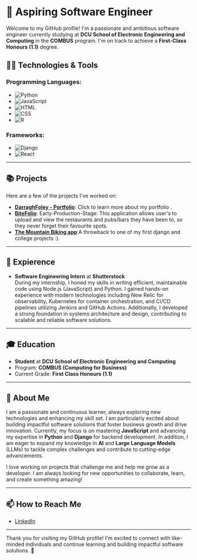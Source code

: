 # 🌟 Aspiring Software Engineer

Welcome to my GitHub profile! I'm a passionate and ambitious software engineer currently studying at **DCU School of Electronic Engineering and Computing** in the **COMBUS** program. I'm on track to achieve a **First-Class Honours (1.1)** degree. 

## 🧑‍💻 Technologies & Tools

### Programming Languages:
- ![Python](https://img.shields.io/badge/Python-3776AB?style=for-the-badge&logo=python&logoColor=white&logoWidth=30)
- ![JavaScript](https://img.shields.io/badge/JavaScript-F7DF1E?style=for-the-badge&logo=javascript&logoColor=black&logoWidth=30)
- ![HTML](https://img.shields.io/badge/HTML5-E34F26?style=for-the-badge&logo=html5&logoColor=white&logoWidth=30)
- ![CSS](https://img.shields.io/badge/CSS3-1572B6?style=for-the-badge&logo=css3&logoColor=white&logoWidth=30)
- ![R](https://img.shields.io/badge/R-276DC3?style=for-the-badge&logo=r&logoColor=white&logoWidth=30)

### Frameworks:
- ![Django](https://img.shields.io/badge/Django-092D43?style=for-the-badge&logo=django&logoColor=white&logoWidth=30)
- ![React](https://img.shields.io/badge/React-61DAFB?style=for-the-badge&logo=react&logoColor=black&logoWidth=30)

---

## 📚 Projects

Here are a few of the projects I've worked on:

- **[DarraghFoley - Portfolio](https://github.com/foleyd2002/Portfolio)**: Click to learn more about my portfolio .
- **[BiteFolio](https://github.com/foleyd2002/BiteFolio)**: Early-Production-Stage: This application allows user's to upload and view the restaurants and pubs/bars they have been to, so they never forget their favourite spots.
- **[The Mountain Biking app](https://github.com/foleyd2002/Mountain_biking_project)**:A throwback to one of my first django and college projects :).

---

##  💼  Expierence
- **Software Engineering Intern** at **Shutterstock**<br>
  During my internship, I honed my skills in writing efficient, maintainable code using Node.js (JavaScript) and Python. I gained hands-on experience with modern technologies including New Relic for observability, Kubernetes for container orchestration, and CI/CD pipelines utilizing Jenkins and GitHub Actions. Additionally, I developed a strong foundation in systems architecture and design, contributing to scalable and reliable software solutions.
---

## 🎓 Education
- **Student** at **DCU School of Electronic Engineering and Computing**
- Program: **COMBUS (Computing for Business)**
- Current Grade: **First Class Honours (1.1)**

---

## 🚀 About Me
I am a passionate and continuous learner, always exploring new technologies and enhancing my skill set. I am particularly excited about building impactful software solutions that foster business growth and drive innovation. Currently, my focus is on mastering **JavaScript** and advancing my expertise in **Python** and **Django** for backend development. In addition, I am eager to expand my knowledge in **AI** and **Large Language Models** (LLMs) to tackle complex challenges and contribute to cutting-edge advancements.

I love working on projects that challenge me and help me grow as a developer. I am always looking for new opportunities to collaborate, learn, and create something amazing!

---

## 📫 How to Reach Me

- [LinkedIn](https://www.linkedin.com/in/darragh-foley-145820239/)

---

Thank you for visiting my GitHub profile! I'm excited to connect with like-minded individuals and continue learning and building impactful software solutions. 🚀
